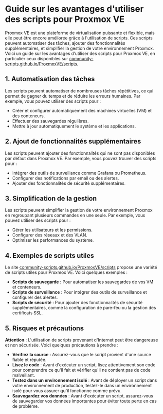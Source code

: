 # **Guide sur les avantages d'utiliser des scripts pour Proxmox VE**

Proxmox VE est une plateforme de virtualisation puissante et flexible, mais elle peut être encore améliorée grâce à l'utilisation de scripts. Ces scripts peuvent automatiser des tâches, ajouter des fonctionnalités supplémentaires, et simplifier la gestion de votre environnement Proxmox. Voici un guide sur les avantages d'utiliser des scripts pour Proxmox VE, en particulier ceux disponibles sur [community-scripts.github.io/ProxmoxVE/scripts](https://community-scripts.github.io/ProxmoxVE/scripts).

## **1. Automatisation des tâches**

Les scripts peuvent automatiser de nombreuses tâches répétitives, ce qui permet de gagner du temps et de réduire les erreurs humaines. Par exemple, vous pouvez utiliser des scripts pour :
- Créer et configurer automatiquement des machines virtuelles (VM) et des conteneurs.
- Effectuer des sauvegardes régulières.
- Mettre à jour automatiquement le système et les applications.

## **2. Ajout de fonctionnalités supplémentaires**

Les scripts peuvent ajouter des fonctionnalités qui ne sont pas disponibles par défaut dans Proxmox VE. Par exemple, vous pouvez trouver des scripts pour :
- Intégrer des outils de surveillance comme Grafana ou Prometheus.
- Configurer des notifications par email ou des alertes.
- Ajouter des fonctionnalités de sécurité supplémentaires.

## **3. Simplification de la gestion**

Les scripts peuvent simplifier la gestion de votre environnement Proxmox en regroupant plusieurs commandes en une seule. Par exemple, vous pouvez utiliser des scripts pour :
- Gérer les utilisateurs et les permissions.
- Configurer des réseaux et des VLAN.
- Optimiser les performances du système.

## **4. Exemples de scripts utiles**

Le site [community-scripts.github.io/ProxmoxVE/scripts](https://community-scripts.github.io/ProxmoxVE/scripts) propose une variété de scripts utiles pour Proxmox VE. Voici quelques exemples :
- **Scripts de sauvegarde** : Pour automatiser les sauvegardes de vos VM et conteneurs.
- **Scripts de surveillance** : Pour intégrer des outils de surveillance et configurer des alertes.
- **Scripts de sécurité** : Pour ajouter des fonctionnalités de sécurité supplémentaires, comme la configuration de pare-feu ou la gestion des certificats SSL.

## **5. Risques et précautions**

**Attention :** L'utilisation de scripts provenant d'Internet peut être dangereuse et non sécurisée. Voici quelques précautions à prendre :
- **Vérifiez la source** : Assurez-vous que le script provient d'une source fiable et réputée.
- **Lisez le code** : Avant d'exécuter un script, lisez attentivement son code pour comprendre ce qu'il fait et vérifier qu'il ne contient pas de code malveillant.
- **Testez dans un environnement isolé** : Avant de déployer un script dans votre environnement de production, testez-le dans un environnement isolé pour vous assurer qu'il fonctionne comme prévu.
- **Sauvegardez vos données** : Avant d'exécuter un script, assurez-vous de sauvegarder vos données importantes pour éviter toute perte en cas de problème.
